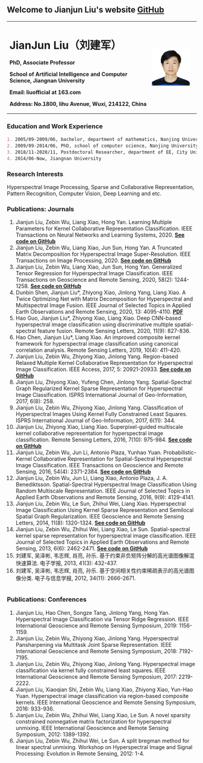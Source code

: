 ## Welcome to Jianjun Liu's website [GitHub](https://github.com/liuofficial)

<table border="0">
  <tr>
    <td width="75%">
      <h1>JianJun Liu（刘建军）</h1>
      <p><b>PhD, Associate Professor</b></p>
      <p><b>School of Artificial Intelligence and Computer Science, Jiangnan University</b></p>
      <p><b>Email: liuofficial at 163.com</b></p>
      <p><b>Address: No.1800, lihu Avenue, Wuxi, 214122, China</b></p>
    </td>
    <td width="25%">
      <img src="/jianjun.jpg" width="90%">
    </td>
  </tr>
</table>


### Education and Work Experience

```markdown
1. 2005/09-2009/06, bachelor, department of mathematics, Nanjing University of Science and Technology
2. 2009/09-2014/06, PhD, school of computer science, Nanjing University of Science and Technology
3. 2018/11-2020/11, Postdoctoral Researcher, department of EE, City University of Hong Kong
4. 2014/06-Now, Jiangnan University
```

### Research Interests

Hyperspectral Image Processing, Sparse and Collaborative Representation, Pattern Recognition, Computer Vision, Deep Learning and etc.

### Publications: Journals
<table border="0">
  <tr>
    <ol>
      <li>Jianjun Liu, Zebin Wu, Liang Xiao, Hong Yan. Learning Multiple Parameters for Kernel Collaborative Representation Classification. IEEE Transactions on Neural Networks and Learning Systems, 2020. <b><font color="#FF0000"><a href="https://github.com/liuofficial/KCRC">See code on GitHub</a></font></b></li>
      <li>Jianjun Liu, Zebin Wu, Liang Xiao, Jun Sun, Hong Yan. A Truncated Matrix Decomposition for Hyperspectral Image Super-Resolution. IEEE Transactions on Image Processing, 2020. <b><font color="#FF0000"><a href="https://github.com/liuofficial/MDF">See code on GitHub</a></font></b></li>
      <li>Jianjun Liu, Zebin Wu, Liang Xiao, Jun Sun, Hong Yan. Generalized Tensor Regression for Hyperspectral Image Classification. IEEE Transactions on Geoscience and Remote Sensing, 2020,  58(2): 1244-1258. <b><font color="#FF0000"><a href="https://github.com/liuofficial/GTR">See code on GitHub</a></font></b></li>
      <li>Dunbin Shen, Jianjun Liu*, Zhiyong Xiao, Jinlong Yang, Liang Xiao. A Twice Optimizing Net with Matrix Decomposition for Hyperspectral and Multispectral Image Fusion. IEEE Journal of Selected Topics in Applied Earth Observations and Remote Sensing, 2020, 13: 4095-4110. <b><a href="https://ieeexplore.ieee.org/document/9141409">PDF</a></b></li>
      <li>Hao Guo, Jianjun Liu*, Zhiyong Xiao, Liang Xiao. Deep CNN-based hyperspectral image classification using discriminative multiple spatial-spectral feature fusion. Remote Sensing Letters, 2020,  11(9): 827-836. </li>
      <li>Hao Chen, Jianjun Liu*, Liang Xiao. An improved composite kernel framework for hyperspectral image classification using canonical correlation analysis. Remote Sensing Letters, 2019,  10(4): 411-420. </li>
      <li>Jianjun Liu, Zebin Wu, Zhiyong Xiao, Jinlong Yang. Region-based Relaxed Multiple Kernel Collaborative Representation for Hyperspectral Image Classification. IEEE Access, 2017,  5: 20921-20933. <b><font color="#FF0000"><a href="https://github.com/liuofficial/R2MK">See code on GitHub</a></font></b></li>
      <li>Jianjun Liu, Zhiyong Xiao, Yufeng Chen, Jinlong Yang. Spatial-Spectral Graph Regularized Kernel Sparse Representation for Hyperspectral Image Classification. ISPRS International Journal of Geo-Information, 2017,  6(8): 258.</li>
      <li>Jianjun Liu, Zebin Wu, Zhiyong Xiao, Jinlong Yang. Classification of Hyperspectral Images Using Kernel Fully Constrained Least Squares. ISPRS International Journal of Geo-Information, 2017,  6(11): 344.</li>
      <li>Jianjun Liu, Zhiyong Xiao, Liang Xiao. Superpixel-guided multiscale kernel collaborative representation for hyperspectral image classification. Remote Sensing Letters, 2016,  7(10): 975-984. <b><font color="#FF0000"><a href="https://github.com/liuofficial/SMKCRC">See code on GitHub</a></font></b></li>
      <li>Jianjun Liu, Zebin Wu, Jun Li, Antonio Plaza, Yunhao Yuan. Probabilistic-Kernel Collaborative Representation for Spatial-Spectral Hyperspectral Image Classification. IEEE Transactions on Geoscience and Remote Sensing, 2016,  54(4): 2371-2384. <b><font color="#FF0000"><a href="https://github.com/liuofficial/PKCRC">See code on GitHub</a></font></b></li>
      <li>Jianjun Liu, Zebin Wu, Jun Li, Liang Xiao, Antonio Plaza, J. A. Benediktsson. Spatial-Spectral Hyperspectral Image Classification Using Random Multiscale Representation. IEEE Journal of Selected Topics in Applied Earth Observations and Remote Sensing, 2016,  9(9): 4129-4141.</li>
      <li>Jianjun Liu, Zebin Wu, Le Sun, Zhihui Wei, Liang Xiao. Hyperspectral Image Classification Using Kernel Sparse Representation and Semilocal Spatial Graph Regularization. IEEE Geoscience and Remote Sensing Letters, 2014,  11(8): 1320-1324. <b><font color="#FF0000"><a href="https://github.com/liuofficial/SSG">See code on GitHub</a></font></b></li>
      <li>Jianjun Liu, Zebin Wu, Zhihui Wei, Liang Xiao, Le Sun. Spatial-spectral kernel sparse representation for hyperspectral image classification. IEEE Journal of Selected Topics in Applied Earth Observations and Remote Sensing, 2013,  6(6): 2462-2471. <b><font color="#FF0000"><a href="https://github.com/liuofficial/KSRC">See code on GitHub</a></font></b></li>
      <li>刘建军, 吴泽彬, 韦志辉, 肖亮, 孙乐. 基于约束非负矩阵分解的高光谱图像解混快速算法. 电子学报, 2013,  41(3): 432-437.</li>
      <li>刘建军, 吴泽彬, 韦志辉, 肖亮, 孙乐. 基于空间相关性约束稀疏表示的高光谱图像分类. 电子与信息学报, 2012,  34(11): 2666-2671.</li>
    </ol>
  </tr>
</table>

### Publications: Conferences
<table border="0">
  <tr>
    <ol>
      <li>Jianjun Liu, Hao Chen, Songze Tang, Jinlong Yang, Hong Yan. Hyperspectral Image Classification via Tensor Ridge Regression. IEEE International Geoscience and Remote Sensing Symposium, 2019: 1156-1159.</li>
      <li>Jianjun Liu, Zebin Wu, Zhiyong Xiao, Jinlong Yang. Hyperspectral Pansharpening via Multitask Joint Sparse Representation. IEEE International Geoscience and Remote Sensing Symposium, 2018: 7192-7195.</li>
      <li>Jianjun Liu, Zebin Wu, Zhiyong Xiao, Jinlong Yang. Hyperspectral image classification via kernel fully constrained least squares. IEEE International Geoscience and Remote Sensing Symposium, 2017: 2219-2222.</li>
      <li>Jianjun Liu, Xiaoqian Shi, Zebin Wu, Liang Xiao, Zhiyong Xiao, Yun-Hao Yuan. Hyperspectral image classification via region-based composite kernels. IEEE International Geoscience and Remote Sensing Symposium, 2016: 933-936.</li>
      <li>Jianjun Liu, Zebin Wu, Zhihui Wei, Liang Xiao, Le Sun. A novel sparsity constrained nonnegative matrix factorization for hyperspectral unmixing. IEEE International Geoscience and Remote Sensing Symposium, 2012: 1389-1392.</li>
      <li>Jianjun Liu, Zebin Wu, Zhihui Wei, Le Sun. A split bregman method for linear spectral unmixing. Workshop on Hyperspectral Image and Signal Processing: Evolution in Remote Sensing, 2012: 1-4.</li>
    </ol>
  </tr>
</table>

```markdown
```

<script type="text/javascript" id="clustrmaps" src="//cdn.clustrmaps.com/map_v2.js?d=4wYQDFVIAefzDxo0Dr8uHqwS_5bloxbRP6HzYjRByVQ&cl=ffffff&w=a"></script>



